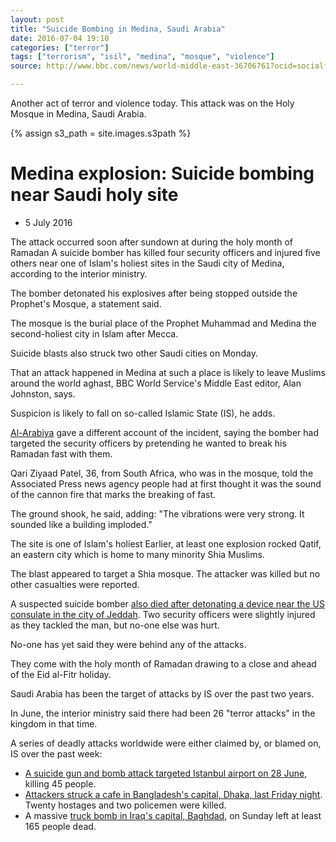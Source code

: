 ```yaml
---
layout: post
title: "Suicide Bombing in Medina, Saudi Arabia"
date: 2016-07-04 19:10
categories: ["terror"]
tags: ["terrorism", "isil", "medina", "mosque", "violence"]
source: http://www.bbc.com/news/world-middle-east-36706761?ocid=socialflow_facebook&ns_mchannel=social&ns_campaign=bbcnews&ns_source=facebook

---
```


Another act of terror and violence today. This attack was on the Holy Mosque in Medina, Saudi Arabia.

{% assign s3_path = site.images.s3path %}


Medina explosion: Suicide bombing near Saudi holy site
======================================================

- 5 July 2016

The attack occurred soon
after sundown at during the holy month of Ramadan
A suicide bomber has killed four security officers and injured five
others near one of Islam's holiest sites in the Saudi city of Medina,
according to the interior ministry.

The bomber detonated his explosives after being stopped outside the
Prophet's Mosque, a statement said.

The mosque is the burial place of the Prophet Muhammad and Medina the
second-holiest city in Islam after Mecca.

Suicide blasts also struck two other Saudi cities on Monday.

That an attack happened in Medina at such a place is likely to leave
Muslims around the world aghast, BBC World Service's Middle East editor,
Alan Johnston, says.

Suspicion is likely to fall on so-called Islamic State (IS), he adds.

[Al-Arabiya](http://english.alarabiya.net/en/News/middle-east/2016/07/04/Fresh-bombings-in-two-Saudi-cities-after-earlier-blast-.html)
gave a different account of the incident, saying the bomber had targeted
the security officers by pretending he wanted to break his Ramadan fast
with them.

Qari Ziyaad Patel, 36, from South Africa, who was in the mosque, told
the Associated Press news agency people had at first thought it was the
sound of the cannon fire that marks the breaking of fast.

The ground shook, he said, adding: "The vibrations were very strong. It
sounded like a building imploded."

The site is one of Islam's holiest </span>
Earlier, at least one explosion rocked Qatif, an eastern city which is
home to many minority Shia Muslims.

The blast appeared to target a Shia mosque. The attacker was killed but
no other casualties were reported.

A suspected suicide bomber [also died after detonating a device near the
US consulate in the city of
Jeddah](http://www.bbc.co.uk/news/world-middle-east-36700635). Two
security officers were slightly injured as they tackled the man, but
no-one else was hurt.

No-one has yet said they were behind any of the attacks.

They come with the holy month of Ramadan drawing to a close and ahead of
the Eid al-Fitr holiday.

Saudi Arabia has been the target of attacks by IS over the past two
years.

In June, the interior ministry said there had been 26 "terror attacks"
in the kingdom in that time.

A series of deadly attacks worldwide were either claimed by, or blamed
on, IS over the past week:

-   [A suicide gun and bomb attack targeted Istanbul airport on 28
    June](http://www.bbc.co.uk/news/world-europe-36658187), killing 45
    people.
-   [Attackers struck a cafe in Bangladesh's capital, Dhaka, last Friday
    night](http://www.bbc.co.uk/news/world-asia-36692613). Twenty
    hostages and two policemen were killed.
-   A massive [truck bomb in Iraq's capital,
    Baghdad,](http://www.bbc.co.uk/news/world-middle-east-36701882) on
    Sunday left at least 165 people dead.
